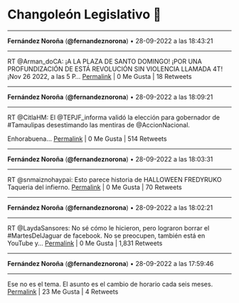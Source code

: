 # Changoleón Legislativo 🙈
*****
**Fernández Noroña** (**@fernandeznorona**) • 28-09-2022 a las 18:43:21
*****
RT @Arman_doCA: ¡A LA PLAZA DE SANTO DOMINGO! 
¡POR UNA PROFUNDIZACIÓN DE ESTÁ REVOLUCIÓN SIN VIOLENCIA LLAMADA 4T! ¡Nov 26 2022, a las 5 P…
[Permalink](https://twitter.com/fernandeznorona/status/1575315262743531520) | 0 Me Gusta | 18 Retweets
*****
**Fernández Noroña** (**@fernandeznorona**) • 28-09-2022 a las 18:09:21
*****
RT @CitlaHM: El @TEPJF_informa validó la elección para gobernador de #Tamaulipas desestimando las mentiras de @AccionNacional.


Enhorabuena…
[Permalink](https://twitter.com/fernandeznorona/status/1575306708255023104) | 0 Me Gusta | 514 Retweets
*****
**Fernández Noroña** (**@fernandeznorona**) • 28-09-2022 a las 18:03:31
*****
RT @snmaiznohaypai: Esto parece historia de HALLOWEEN 
FREDYRUKO Taqueria del infierno.
[Permalink](https://twitter.com/fernandeznorona/status/1575305240210944000) | 0 Me Gusta | 70 Retweets
*****
**Fernández Noroña** (**@fernandeznorona**) • 28-09-2022 a las 18:02:21
*****
RT @LaydaSansores: No sé cómo le hicieron, pero lograron borrar el #MartesDelJaguar de facebook. No se preocupen, también está en YouTube y…
[Permalink](https://twitter.com/fernandeznorona/status/1575304947746320385) | 0 Me Gusta | 1,831 Retweets
*****
**Fernández Noroña** (**@fernandeznorona**) • 28-09-2022 a las 17:59:46
*****
Ese no es el tema. El asunto es el cambio de horario cada seis meses.
[Permalink](https://twitter.com/fernandeznorona/status/1575304293854240775) | 23 Me Gusta | 4 Retweets
